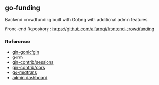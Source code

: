 ## go-funding

Backend crowdfunding built with Golang with additional admin features

Frond-end Repository : https://github.com/alfaroqi/frontend-crowdfunding

### Reference

- [gin-gonic/gin](https://github.com/gin-gonic/gin)
- [gorm](https://gorm.io/)
- [gin-contrib/sessions](https://github.com/gin-contrib/sessions)
- [gin-contrib/cors](https://github.com/gin-contrib/cors)
- [go-midtrans](https://github.com/veritrans/go-midtrans)
- [admin dashboard](https://github.com/zuramai/voler)
